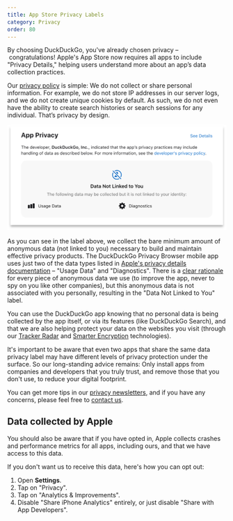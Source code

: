```yaml
---
title: App Store Privacy Labels
category: Privacy
order: 80
---
```


By choosing DuckDuckGo, you've already chosen privacy – congratulations! Apple's App Store now requires all apps to include "Privacy Details," helping users understand more about an app’s data collection practices.

Our [privacy policy](https://duckduckgo.com/privacy) is simple: We do not collect or share personal information. For example, we do not store IP addresses in our server logs, and we do not create unique cookies by default. As such, we do not even have the ability to create search histories or search sessions for any individual. That’s privacy by design. 

![Screenshot of the DuckDuckGo app privacy label.](/images/duckduckgo-privacy-label.png)

As you can see in the label above, we collect the bare minimum amount of anonymous data (not linked to you) necessary to build and maintain effective privacy products. The DuckDuckGo Privacy Browser mobile app uses just two of the data types listed in [Apple's privacy details documentation](https://developer.apple.com/app-store/app-privacy-details/) – "Usage Data" and "Diagnostics". There is a [clear rationale](https://help.duckduckgo.com/duckduckgo-help-pages/privacy/atb/) for every piece of anonymous data we use (to improve the app, never to spy on you like other companies), but this anonymous data is not associated with you personally, resulting in the "Data Not Linked to You" label. 

You can use the DuckDuckGo app knowing that no personal data is being collected by the app itself, or via its features (like DuckDuckGo Search), and that we are also helping protect your data on the websites you visit (through our [Tracker Radar](https://spreadprivacy.com/duckduckgo-tracker-radar/) and [Smarter Encryption](https://spreadprivacy.com/duckduckgo-smarter-encryption/) technologies).

It's important to be aware that even two apps that share the same data privacy label may have different levels of privacy protection under the surface. So our long-standing advice remains: Only install apps from companies and developers that you truly trust, and remove those that you don't use, to reduce your digital footprint.

You can get more tips in our [privacy newsletters](https://duckduckgo.com/newsletter), and if you have any concerns, please feel free to <a href="https://help.duckduckgo.com/duckduckgo-help-pages/company/contact-us/">contact us</a>.

## Data collected by Apple 
You should also be aware that if you have opted in, Apple collects crashes and performance metrics for all apps, including ours, and that we have access to this data.

If you don't want us to receive this data, here's how you can opt out:
1. Open **Settings**.
1. Tap on "Privacy".
1. Tap on "Analytics & Improvements".
1. Disable "Share iPhone Analytics" entirely, or just disable "Share with App Developers".
